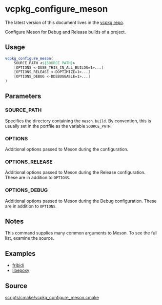 # vcpkg_configure_meson

The latest version of this document lives in the [vcpkg repo](https://github.com/Microsoft/vcpkg/blob/master/maintainers/vcpkg_configure_meson.md).

Configure Meson for Debug and Release builds of a project.

## Usage
```cmake
vcpkg_configure_meson(
    SOURCE_PATH <${SOURCE_PATH}>
    [OPTIONS <-DUSE_THIS_IN_ALL_BUILDS=1>...]
    [OPTIONS_RELEASE <-DOPTIMIZE=1>...]
    [OPTIONS_DEBUG <-DDEBUGGABLE=1>...]
)
```

## Parameters
### SOURCE_PATH
Specifies the directory containing the `meson.build`.
By convention, this is usually set in the portfile as the variable `SOURCE_PATH`.

### OPTIONS
Additional options passed to Meson during the configuration.

### OPTIONS_RELEASE
Additional options passed to Meson during the Release configuration. These are in addition to `OPTIONS`.

### OPTIONS_DEBUG
Additional options passed to Meson during the Debug configuration. These are in addition to `OPTIONS`.

## Notes
This command supplies many common arguments to Meson. To see the full list, examine the source.

## Examples

* [fribidi](https://github.com/Microsoft/vcpkg/blob/master/ports/fribidi/portfile.cmake)
* [libepoxy](https://github.com/Microsoft/vcpkg/blob/master/ports/libepoxy/portfile.cmake)

## Source
[scripts/cmake/vcpkg\_configure\_meson.cmake](https://github.com/Microsoft/vcpkg/blob/master/scripts/cmake/vcpkg_configure_meson.cmake)
